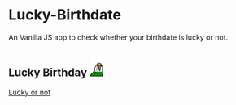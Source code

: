 # Lucky-Birthdate
An Vanilla JS app to check whether your birthdate is lucky or not.
<br/>
 <h2>Lucky Birthday <img src="https://raw.githubusercontent.com/ItsAnunesS/ItsAnunesS/master/src/img/parrots/flags/indiaparrot.gif" width="30" height="40"/></h2>   
 <a  href="https://birthdate-checker-lucky.netlify.app/    
 " class="button">Lucky or not</a>

